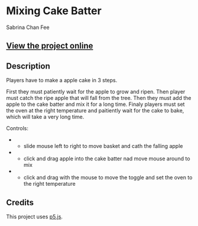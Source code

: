 # Mixing Cake Batter
Sabrina Chan Fee

## [View the project online](https://sabrina-chan-fee.github.io/Cart-253-project/final%20project%203/)

## Description
Players have to make a apple cake in 3 steps.

First they must patiently wait for the apple to grow and ripen. Then player must catch the ripe apple that will fall from the tree. 
Then they must add the apple to the cake batter and mix it for a long time. 
Finaly players must set the oven at the right temperature and paitiently wait for the cake to bake, which will take a very long time.

Controls: 
 * - slide mouse left to right to move basket and cath the falling apple
 * - click and drag apple into the cake batter nad move mouse around to mix
 * - click and drag with the mouse to move the toggle and set the oven to the right temperature
 
## Credits
This project uses [p5.js](https://p5js.org).